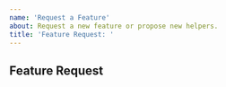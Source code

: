 ```yaml
---
name: 'Request a Feature'
about: Request a new feature or propose new helpers.
title: 'Feature Request: '
---
```


## Feature Request
